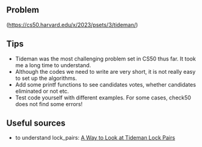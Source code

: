 ## Problem 
(https://cs50.harvard.edu/x/2023/psets/3/tideman/)

## Tips

* Tideman was the most challenging problem set in CS50 thus far. It took me a long time to understand.
* Although the codes we need to write are very short, it is not really easy to set up the algorithms. 
* Add some printf functions to see candidates votes, whether candidates eliminated or not etc.
* Test code yourself with different examples. For some cases, check50 does not find some errors!



## Useful sources
* to understand lock_pairs: [A Way to Look at Tideman Lock Pairs](https://gist.github.com/nicknapoli82/6c5a1706489e70342e9a0a635ae738c9)
